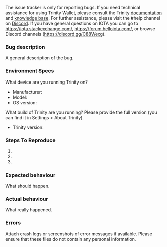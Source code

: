 <!--- Remove text and sections that do not apply -->

The issue tracker is only for reporting bugs. If you need technical assistance for using Trinity Wallet, please consult the Trinity [documentation](https://docs.iota.works/trinity) and [knowledge base](https://iotaledger.atlassian.net/wiki/spaces/trinity/overview). For further assistance, please visit the #help channel on [Discord](https://discord.gg/7Gu2mG5).
If you have general questions on IOTA you can go to https://iota.stackexchange.com/, https://forum.helloiota.com/, or browse Discord channels (https://discord.gg/C88Wexg).

### Bug description
A general description of the bug.

### Environment Specs
What device are you running Trinity on?

- Manufacturer: 
- Model: 
- OS version:

What build of Trinity are you running? Please provide the full version (you can find it in Settings > About Trinity).

- Trinity version: 

### Steps To Reproduce
1.
2.
3.

### Expected behaviour
What should happen.

### Actual behaviour
What really happened.

### Errors
Attach crash logs or screenshots of error messages if available. Please ensure that these files do not contain any personal information.
